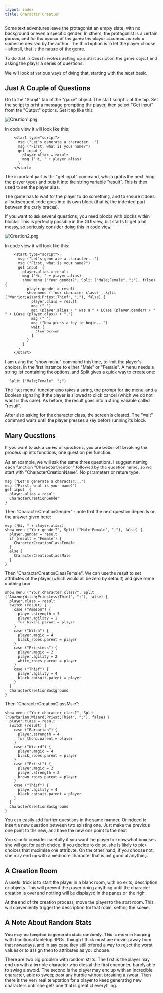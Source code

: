 ```yaml
---
layout: index
title: Character Creation
---
```


Some text adventures leave the protagonist an empty slate, with no background or even a specific gender. In others, the protagonist is a certain person, and for the course of the game the player assumes the role of someone devised by the author. The third option is to let the player choose - afterall, that is the nature of the genre.

To do that in Quest involves setting up a start script on the game object and asking the player a series of questions.

We will look at various ways of doing that, starting with the most basic.


Just A Couple of Questions
--------------------------

Go to the "Script" tab of the "game" object. The start script is at the top. Set the script to print a message prompting the player, then select "Get input" from the "Output" options. Set it up like this:

![](images/Creation1.png "Creation1.png")

In code view it will look like this:

        <start type="script">
          msg ("Let's generate a character...")
          msg ("First, what is your name?")
          get input {
            player.alias = result
            msg ("Hi, " + player.alias)
          }
        </start>

The important part is the "get input" command, which grabs the next thing the player types and puts it into the string variable "result". This is then used to set the player alias.

The game has to wait for the player to do something, and to ensure it does all subsequent code goes into its own block (that is, the indented part between the curly braces).

If you want to ask several questions, you need blocks with blocks within blocks. This is perfectly possible in the GUI view, but starts to get a bit messy, so seriously consider doing this in code view.

![](images/Creation2.png "Creation2.png")

In code view it will look like this:

        <start type="script">
          msg ("Let's generate a character...")
          msg ("First, what is your name?")
          get input  {
            player.alias = result
            msg ("Hi, " + player.alias)
            show menu ("Your gender?", Split ("Male;Female", ";"), false) {
              player.gender = result
              show menu ("Your character class?", Split ("Warrior;Wizard;Priest;Thief", ";"), false) {
                player.class = result
                msg (" ")
                msg (player.alias + " was a " + LCase (player.gender) + " " + LCase (player.class) + ".")
                msg (" ")
                msg ("Now press a key to begin...")
                wait {
                  ClearScreen
                }
              }
            }
          }
        </start>

I am using the "show menu" command this time, to limit the player's choices, in the first instance to either "Male" or "Female". A menu needs a string list containing the options, and Split gives a quick way to create one:

      Split ("Male;Female", ";")

The "set menu" function also takes a string, the prompt for the menu, and a Boolean signaling if the player is allowed to click cancel (which we do not want in this case). As before, the result goes into a string variable called "result".

After also asking for the character class, the screen is cleared. The "wait" command waits until the player presses a key before running its block.


Many Questions
--------------

If you want to ask a series of questions, you are better off breaking the process up into functions, one question per function.

As an example, we will ask the same three questions. I suggest naming each function "CharacterCreation" followed by the question name, so we start with "CharacterCreationName". No parameters or return type.


```
msg ("Let's generate a character...")
msg ("First, what is your name?")
get input  {
  player.alias = result
  CharacterCreationGender
}
```

Then "CharacterCreationGender" - note that the next question depends on the answer given here:

```
msg ("Hi, " + player.alias)
show menu ("Your gender?", Split ("Male;Female", ";"), false) {
  player.gender = result
  if (result = "Female") {
    CharacterCreationClassFemale
  }
  else {
    CharacterCreationClassMale
  }
}
```

Then "CharacterCreationClassFemale". We can use the result to set attributes of the player (which would all be zero by default) and give some clothing too:

```
show menu ("Your character class?", Split ("Amazon;Witch;Priestess;Thief", ";"), false) {
  player.class = result
  switch (result) {
    case ("Amazon") {
      player.strength = 3
      player.agility = 1
      fur_bikini.parent = player
    }
    case ("Witch") {
      player.magic = 4
      black_robes.parent = player
    }
    case ("Priestess") {
      player.magic = 2
      player.agility = 2
      white_robes.parent = player
    }
    case ("Thief") {
      player.agility = 4
      black_catsuit.parent = player
    }
  }
  CharacterCreationBackground
}
```

Then "CharacterCreationClassMale":

```
show menu ("Your character class?", Split ("Barbarian;Wizard;Priest;Thief", ";"), false) {
  player.class = result
  switch (result) {
    case ("Barbarian") {
      player.strength = 4
      fur_thong.parent = player
    }
    case ("Wizard") {
      player.magic = 4
      black_robes.parent = player
    }
    case ("Priest") {
      player.magic = 2
      player.strength = 2
      brown_robes.parent = player
    }
    case ("Thief") {
      player.agility = 4
      black_catsuit.parent = player
    }
  }
  CharacterCreationBackground
}
```

You can easily add further questions in the same manner. Or indeed to insert a new question between two existing one. Just make the previous one point to the new, and have the new one point to the next.

You should consider carefully if you want the player to know what bonuses she will get for each choice. If you decide to do so, she is likely to pick choices that maximise one attribute. On the other hand, if you choose not, she may end up with a mediocre character that is not good at anything.



A Creation Room
---------------

A useful trick is to start the player in a blank room, with no exits, description or objects. This will prevent the player doing anything until the character creation is over and nothing will be displayed in the panes on the right.

At the end of the creation process, move the player to the start room. This will conveniently trigger the description for that room, setting the scene.


A Note About Random Stats
-------------------------

You may be tempted to generate stats randomly. This is more in keeping with traditional tabletop RPGs, though I think most are moving away from that nowadays, and in any case they still offered a way to reject the worst values or to assign then to attributes as you choose.

There are two big problem with random stats. The first is the player may end up with a terrible character who dies at the first encounter, barely able to swing a sword. The second is the player may end up with an incredible character, able to sweep past any hurdle without breaking a sweat. Then there is the very real temptation for a player to keep generating new characters until she gets one that is great at everything.